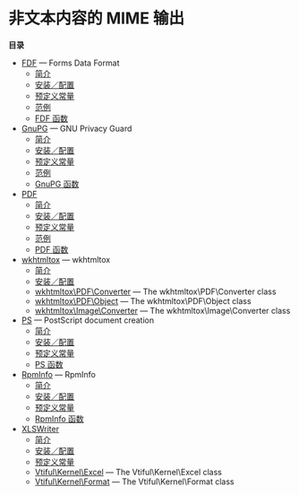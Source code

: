 非文本内容的 MIME 输出
======================

**目录**

-   [FDF](/book/fdf.html) — Forms Data Format
    -   [简介](/intro/fdf.html)
    -   [安装／配置](/fdf/setup.html)
    -   [预定义常量](/fdf/constants.html)
    -   [范例](/fdf/examples.html)
    -   [FDF 函数](/ref/fdf.html)
-   [GnuPG](/book/gnupg.html) — GNU Privacy Guard
    -   [简介](/intro/gnupg.html)
    -   [安装／配置](/gnupg/setup.html)
    -   [预定义常量](/gnupg/constants.html)
    -   [范例](/gnupg/examples.html)
    -   [GnuPG 函数](/ref/gnupg.html)
-   [PDF](/book/pdf.html)
    -   [简介](/intro/pdf.html)
    -   [安装／配置](/pdf/setup.html)
    -   [预定义常量](/pdf/constants.html)
    -   [范例](/pdf/examples.html)
    -   [PDF 函数](/ref/pdf.html)
-   [wkhtmltox](/book/wkhtmltox.html) — wkhtmltox
    -   [简介](/intro/wkhtmltox.html)
    -   [安装／配置](/wkhtmltox/setup.html)
    -   [wkhtmltox\\PDF\\Converter](/class/wkhtmltox-pdf-converter.html)
        — The wkhtmltox\\PDF\\Converter class
    -   [wkhtmltox\\PDF\\Object](/class/wkhtmltox-pdf-object.html) — The
        wkhtmltox\\PDF\\Object class
    -   [wkhtmltox\\Image\\Converter](/class/wkhtmltox-image-converter.html)
        — The wkhtmltox\\Image\\Converter class
-   [PS](/book/ps.html) — PostScript document creation
    -   [简介](/intro/ps.html)
    -   [安装／配置](/ps/setup.html)
    -   [预定义常量](/ps/constants.html)
    -   [PS 函数](/ref/ps.html)
-   [RpmInfo](/book/rpminfo.html) — RpmInfo
    -   [简介](/intro/rpminfo.html)
    -   [安装／配置](/rpminfo/setup.html)
    -   [预定义常量](/rpminfo/constants.html)
    -   [RpmInfo 函数](/ref/rpminfo.html)
-   [XLSWriter](/book/xlswriter.html)
    -   [简介](/intro/xlswriter.html)
    -   [安装／配置](/xlswriter/setup.html)
    -   [预定义常量](/xlswriter/constants.html)
    -   [Vtiful\\Kernel\\Excel](/class/vtiful-kernel-excel.html) — The
        Vtiful\\Kernel\\Excel class
    -   [Vtiful\\Kernel\\Format](/class/vtiful-kernel-format.html) — The
        Vtiful\\Kernel\\Format class
